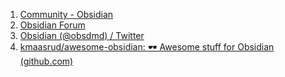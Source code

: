 1. [Community - Obsidian](https://obsidian.md/community)
2. [Obsidian Forum](https://forum.obsidian.md/)
3. [Obsidian (@obsdmd) / Twitter](https://twitter.com/obsdmd)
4. [kmaasrud/awesome-obsidian: 🕶️ Awesome stuff for Obsidian (github.com)](https://github.com/kmaasrud/awesome-obsidian)
